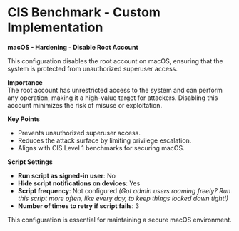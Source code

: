 # CIS Benchmark - Custom Implementation

**macOS - Hardening - Disable Root Account**

This configuration disables the root account on macOS, ensuring that the system is protected from unauthorized superuser access.

**Importance**  
The root account has unrestricted access to the system and can perform any operation, making it a high-value target for attackers. Disabling this account minimizes the risk of misuse or exploitation.

**Key Points**  
- Prevents unauthorized superuser access.  
- Reduces the attack surface by limiting privilege escalation.  
- Aligns with CIS Level 1 benchmarks for securing macOS.  

**Script Settings**  
- **Run script as signed-in user**: No  
- **Hide script notifications on devices**: Yes  
- **Script frequency**: Not configured *(Got admin users roaming freely? Run this script more often, like every day, to keep things locked down tight!)*  
- **Number of times to retry if script fails**: 3  

This configuration is essential for maintaining a secure macOS environment.




